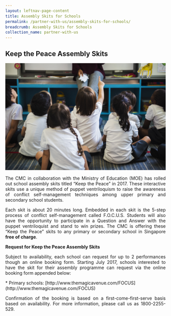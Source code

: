 ```yaml
---
layout: leftnav-page-content
title: Assembly Skits for Schools
permalink: /partner-with-us/assembly-skits-for-schools/
breadcrumb: Assembly Skits for Schools
collection_name: partner-with-us
---
```


Keep the Peace Assembly Skits
---

<div class="image"><img src="/images/1504167761871.png/" style="width:600px"></div>

<p style="text-align: justify">The CMC in collaboration with the Ministry of Education (MOE) has rolled out school assembly skits titled “Keep the Peace” in 2017. These interactive skits use a unique method of puppet ventriloquism to raise the awareness of conflict self-management techniques among upper primary and secondary school students.</p>

<p style="text-align: justify">Each skit is about 20 minutes long. Embedded in each skit is the 5-step process of conflict self-management called F.O.C.U.S. Students will also have the opportunity to participate in a Question and Answer with the puppet ventriloquist and stand to win prizes. The CMC is offering these “Keep the Peace” skits to any primary or secondary school in Singapore <b>free of charge</b>.</p>

**Request for Keep the Peace Assembly Skits**

<p style="text-align: justify">Subject to availability, each school can request for up to 2 performances though an online booking form. Starting July 2017, schools interested to have the skit for their assembly programme can request via the online booking form appended below:</p>
* Primary schools: [http://www.themagicavenue.com/FOCUS](http://www.themagicavenue.com/FOCUS)

<p style="text-align: justify">Confirmation of the booking is based on a first-come-first-serve basis based on availability. For more information, please call us as 1800-2255-529.</p>
